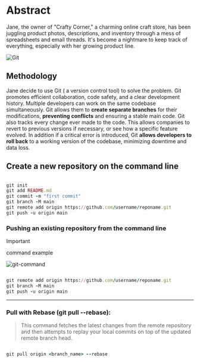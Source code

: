 
# Abstract
Jane, the owner of "Crafty Corner," a charming online craft store, has been juggling product photos, descriptions, and inventory through a mess of spreadsheets and email threads. It's become a nightmare to keep track of everything, especially with her growing product line.

![Git](https://img.shields.io/badge/GIT-E44C30?style=for-the-badge&logo=git&logoColor=white)

## Methodology
Jane decide to use Git ( a version control tool) to solve the problem. Git promotes efficient collaboration, code safety, and a clear development history. Multiple developers can work on the same codebase simultaneously. Git allows them to **create separate branches** for their modifications, **preventing conflicts** and ensuring a stable main code. Git also tracks every change ever made to the code. This allows companies to revert to previous versions if necessary, or see how a specific feature evolved. In addition if a critical error is introduced, Git **allows developers to roll back** to a working version of the codebase, minimizing downtime and data loss.


## Create a new repository on the command line

```ruby

git init
git add README.md
git commit -m "first commit"
git branch -M main
git remote add origin https://github.com/username/reponame.git
git push -u origin main

```

### Pushing an existing repository from the command line

> [!IMPORTANT]
> command example

![git-command](https://github.com/AleMorales9011/01-DEVOPS-AWS/blob/35bb6643e1b540ecf2530230dd3fb847c47bde02/002-GIT-CREATING%20%26%20PUSHING%20REPOSITORIES/git-command.jpg)
```ruby

git remote add origin https://github.com/username/reponame.git
git branch -M main
git push -u origin main

```
---
### Pull with Rebase (git pull --rebase):

>This command fetches the latest changes from the remote repository and then attempts to replay your local commits
>on top of the updated remote branch head.

```ruby

git pull origin <branch_name> --rebase

```
